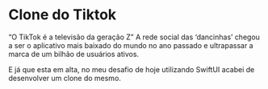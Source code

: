 # Clone do Tiktok
“O TikTok é a televisão da geração Z”
 A rede social das ‘dancinhas’ chegou a ser o aplicativo mais baixado do mundo no ano passado e ultrapassar a marca de um bilhão de usuários ativos.

E já que esta em alta, no meu desafio de hoje utilizando SwiftUI acabei de desenvolver um clone do mesmo.

